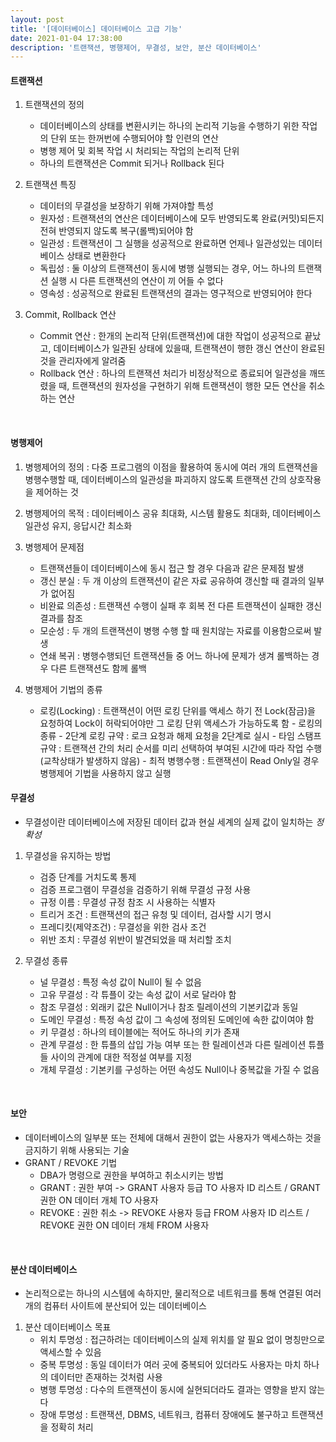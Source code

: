 ```yaml
---
layout: post
title: '[데이터베이스] 데이터베이스 고급 기능'
date: 2021-01-04 17:38:00
description: '트랜잭션, 병행제어, 무결성, 보안, 분산 데이터베이스'
---
```


#### 트랜잭션

1. 트랜잭션의 정의

   - 데이터베이스의 상태를 변환시키는 하나의 논리적 기능을 수행하기 위한 작업의 단위 또는 한꺼번에 수행되어야 할 인련의 연산
   - 병행 제어 및 회복 작업 시 처리되는 작업의 논리적 단위
   - 하나의 트랜잭션은 Commit 되거나 Rollback 된다

2. 트랜잭션 특징

   - 데이터의 무결성을 보장하기 위해 가져야할 특성
   - 원자성 : 트랜잭션의 연산은 데이터베이스에 모두 반영되도록 완료(커밋)되든지 전혀 반영되지 않도록 복구(롤백)되어야 함
   - 일관성 : 트랜잭션이 그 실행을 성공적으로 완료하면 언제나 일관성있는 데이터베이스 상태로 변환한다
   - 독립성 : 둘 이상의 트랜잭션이 동시에 병행 실행되는 경우, 어느 하나의 트랜잭션 실행 시 다른 트랜잭션의 연산이 끼 어들 수 없다
   - 영속성 : 성공적으로 완료된 트랜잭션의 결과는 영구적으로 반영되어야 한다

3. Commit, Rollback 연산

   - Commit 연산 : 한개의 논리적 단위(트랜잭션)에 대한 작업이 성공적으로 끝났고, 데이터베이스가 일관된 상태에 있을때, 트랜잭션이 행한 갱신 연산이 완료된 것을 관리자에게 알려줌
   - Rollback 연산 : 하나의 트랜잭션 처리가 비정상적으로 종료되어 일관성을 깨뜨렸을 때, 트랜잭션의 원자성을 구현하기 위해 트랜잭션이 행한 모든 연산을 취소하는 연산

<br>

#### 병행제어

1. 병행제어의 정의 : 다중 프로그램의 이점을 활용하여 동시에 여러 개의 트랜잭션을 병행수행할 때, 데이터베이스의 일관성을 파괴하지 않도록 트랜잭션 간의 상호작용을 제어하는 것

2. 병행제어의 목적 : 데이터베이스 공유 최대화, 시스템 활용도 최대화, 데이터베이스 일관성 유지, 응답시간 최소화

3. 병행제어 문제점

   - 트랜잭션들이 데이터베이스에 동시 접근 할 경우 다음과 같은 문제점 발생
   - 갱신 분실 : 두 개 이상의 트랜잭션이 같은 자료 공유하여 갱신할 때 결과의 일부가 없어짐
   - 비완료 의존성 : 트랜잭션 수행이 실패 후 회복 전 다른 트랜잭션이 실패한 갱신 결과를 참조
   - 모순성 : 두 개의 트랜잭션이 병행 수행 할 때 원치않는 자료를 이용함으로써 발생
   - 연쇄 복귀 : 병행수행되던 트랜잭션들 중 어느 하나에 문제가 생겨 롤백하는 경우 다른 트랜잭션도 함께 롤백

4. 병행제어 기법의 종류
   - 로킹(Locking) : 트랜잭션이 어떤 로킹 단위를 액세스 하기 전 Lock(잠금)을 요청하여 Lock이 허락되어야만 그 로킹 단위 액세스가 가능하도록 함 - 로킹의 종류 - 2단계 로킹 규약 : 로크 요청과 해제 요청을 2단계로 실시 - 타임 스탬프 규약 : 트랜잭션 간의 처리 순서를 미리 선택하여 부여된 시간에 따라 작업 수행 (교착상태가 발생하지 않음) - 최적 병행수행 : 트랜잭션이 Read Only일 경우 병행제어 기법을 사용하지 않고 실행
     <br>

#### 무결성

- 무결성이란 데이터베이스에 저장된 데이터 값과 현실 세계의 실제 값이 일치하는 _정확성_

1. 무결성을 유지하는 방법

   - 검증 단계를 거치도록 통제
   - 검증 프로그램이 무결성을 검증하기 위해 무결성 규정 사용
   - 규정 이름 : 무결성 규정 참조 시 사용하는 식별자
   - 트리거 조건 : 트랜잭션의 접근 유청 및 데이터, 검사할 시기 명시
   - 프레디킷(제약조건) : 무결성을 위한 검사 조건
   - 위반 조치 : 무결성 위반이 발견되었을 때 처리할 조치

2. 무결성 종류

   - 널 무결성 : 특정 속성 값이 Null이 될 수 없음
   - 고유 무결성 : 각 튜플이 갖는 속성 값이 서로 달라야 함
   - 참조 무결성 : 외래키 값은 Null이거나 참조 릴레이션의 기본키값과 동일
   - 도메인 무결성 : 특정 속성 값이 그 속성에 정의된 도메인에 속한 값이여야 함
   - 키 무결성 : 하나의 테이블에는 적어도 하나의 키가 존재
   - 관계 무결성 : 한 튜플의 삽입 가능 여부 또는 한 릴레이션과 다른 릴레이션 튜플들 사이의 관계에 대한 적정설 여부를 지정
   - 개체 무결성 : 기본키를 구성하는 어떤 속성도 Null이나 중복값을 가질 수 없음

  <br>

#### 보안

- 데이터베이스의 일부분 또는 전체에 대해서 권한이 없는 사용자가 액세스하는 것을 금지하기 위해 사용되는 기술
- GRANT / REVOKE 기법
  - DBA가 명령으로 권한을 부여하고 취소시키는 방법
  - GRANT : 권한 부여 -> GRANT 사용자 등급 TO 사용자 ID 리스트 / GRANT 권한 ON 데이터 개체 TO 사용자
  - REVOKE : 권한 취소 -> REVOKE 사용자 등급 FROM 사용자 ID 리스트 / REVOKE 권한 ON 데이터 개체 FROM 사용자

<br>

#### 분산 데이터베이스

- 논리적으로는 하나의 시스템에 속하지만, 물리적으로 네트워크를 통해 연결된 여러 개의 컴퓨터 사이트에 분산되어 있는 데이터베이스

1. 분산 데이터베이스 목표
   - 위치 투명성 : 접근하려는 데이터베이스의 실제 위치를 알 필요 없이 명칭만으로 액세스할 수 있음
   - 중복 투명성 : 동일 데이터가 여러 곳에 중복되어 있더라도 사용자는 마치 하나의 데이터만 존재하는 것처럼 사용
   - 병행 투명성 : 다수의 트랜잭션이 동시에 실현되더라도 결과는 영향을 받지 않는다
   - 장애 투명성 : 트랜잭션, DBMS, 네트워크, 컴퓨터 장애에도 불구하고 트랜잭션을 정확히 처리
